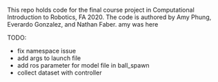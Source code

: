 This repo holds code for the final course project in Computational Introduction to Robotics, FA 2020. The code is authored by Amy Phung, Everardo Gonzalez, and Nathan Faber.
amy was here


TODO:
+ fix namespace issue
+ add args to launch file
+ add ros parameter for model file in ball_spawn
+ collect dataset with controller
